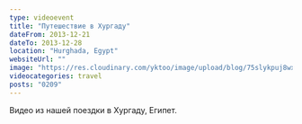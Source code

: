 ```yaml
---
type: videoevent
title: "Путешествие в Хургаду"
dateFrom: 2013-12-21
dateTo: 2013-12-28
location: "Hurghada, Egypt"
websiteUrl: ""
image: "https://res.cloudinary.com/yktoo/image/upload/blog/75slykpuj8wx2062.jpg"
videocategories: travel
posts: "0209"
---
```


Видео из нашей поездки в Хургаду, Египет.
